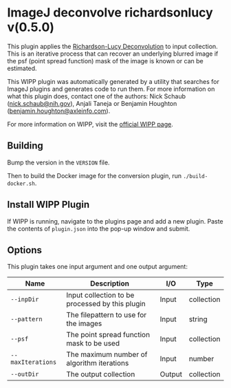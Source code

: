 # ImageJ deconvolve richardsonlucy v(0.5.0)

This plugin applies the [Richardson-Lucy Deconvolution](https://en.wikipedia.org/wiki/Richardson%E2%80%93Lucy_deconvolution) to input collection. This
is an iterative process that can recover an underlying blurred image if the psf
(point spread function) mask of the image is known or can be estimated.

This WIPP plugin was automatically generated by a utility that searches for
ImageJ plugins and generates code to run them. For more information on what this
plugin does, contact one of the authors: Nick Schaub (nick.schaub@nih.gov),
Anjali Taneja or Benjamin Houghton (benjamin.houghton@axleinfo.com).

For more information on WIPP, visit the [official WIPP page](https://isg.nist.gov/deepzoomweb/software/wipp).

## Building

Bump the version in the `VERSION` file.

Then to build the Docker image for the conversion plugin, run
`./build-docker.sh`.

## Install WIPP Plugin

If WIPP is running, navigate to the plugins page and add a new plugin.
Paste the contents of `plugin.json` into the pop-up window and submit.

## Options

This plugin takes one input argument and one output argument:

| Name              | Description                                     | I/O    | Type       |
| ----------------- | ----------------------------------------------- | ------ | ---------- |
| `--inpDir`        | Input collection to be processed by this plugin | Input  | collection |
| `--pattern`       | The filepattern to use for the images           | Input  | string     |
| `--psf`           | The point spread function mask to be used       | Input  | collection |
| `--maxIterations` | The maximum number of algorithm iterations      | Input  | number     |
| `--outDir`        | The output collection                           | Output | collection |

